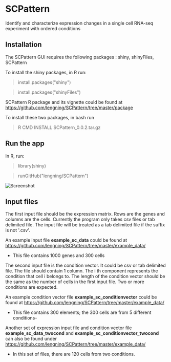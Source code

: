 # SCPattern
Identify and characterize expression changes in a single cell RNA-seq experiment with ordered conditions

## Installation
The SCPattern GUI requires the following packages : shiny, shinyFiles, SCPattern

To install the shiny packages, in R run:

> install.packages("shiny")

> install.packages("shinyFiles")

SCPattern R package and its vignette could be found at https://github.com/lengning/SCPattern/tree/master/package

To install these two packages, in bash run 

> R CMD INSTALL SCPattern_0.0.2.tar.gz


## Run the app

In R, run:

> library(shiny)

> runGitHub("lengning/SCPattern")

![Screenshot](https://github.com/lengning/SCPattern/blob/master/figs/SCPattern_screenshot.png)


## Input files

The first input file should be the expression matrix. 
Rows are the genes and columns are the cells.
Currently the program only takes csv files or tab delimited file.
The input file will be treated as a tab delimited file if the suffix is not '.csv'.

An example input file **example_sc_data** could be found at https://github.com/lengning/SCPattern/tree/master/example_data/   
- This file contains 1000 genes and 300 cells

The second input file is the condition vector. It could be csv or tab delimited file. The file should contain
1 column. The i th component represents the condition that cell i belongs to. The length of the condition vector
should be the same as the number of cells in the first input file.
Two or more conditions are expected. 

An example condition vector file **example_sc_conditionvector** could be found at https://github.com/lengning/SCPattern/tree/master/example_data/
- This file contains 300 elements; the 300 cells are from 5 different conditions- 

Another set of expression input file and condition vector file **example_sc_data_twocond** and **example_sc_conditionvector_twocond** can also be found under https://github.com/lengning/SCPattern/tree/master/example_data/
- In this set of files, there are 120 cells from two conditions.
